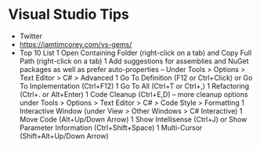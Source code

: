 # Visual Studio Tips

* Twitter 
* https://iamtimcorey.com/vs-gems/
 * Top 10 List
1 Open Containing Folder (right-click on a tab) and Copy Full Path (right-click on a tab)
1 Add suggestions for assemblies and NuGet packages as well as prefer auto-properties – Under Tools > Options > Text Editor > C# > Advanced
1 Go To Definition (F12 or Ctrl+Click) or Go To Implementation (Ctrl+F12)
1 Go To All (Ctrl+T or Ctrl+,)
1 Refactoring (Ctrl+. or Alt+Enter)
1 Code Cleanup (Ctrl+E,D) – more cleanup options under Tools > Options > Text Editor > C# > Code Style > Formatting
1 Interactive Window (under View > Other Windows > C# Interactive)
1 Move Code (Alt+Up/Down Arrow)
1 Show Intellisense (Ctrl+J) or Show Parameter Information (Ctrl+Shift+Space)
1 Multi-Cursor (Shift+Alt+Up/Down Arrow)
